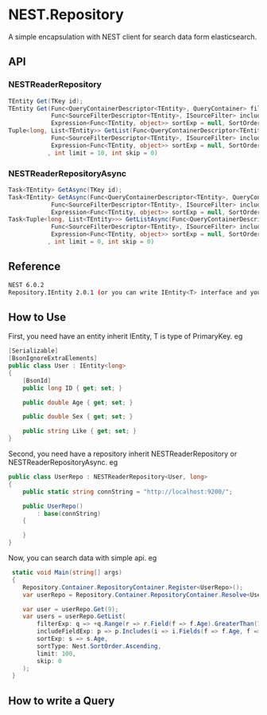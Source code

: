 # NEST.Repository

A simple encapsulation with NEST client for search data form elasticsearch.

## API

### NESTReaderRepository
```csharp
TEntity Get(TKey id);
TEntity Get(Func<QueryContainerDescriptor<TEntity>, QueryContainer> filterExp = null,
            Func<SourceFilterDescriptor<TEntity>, ISourceFilter> includeFieldExp = null,
            Expression<Func<TEntity, object>> sortExp = null, SortOrder sortType = SortOrder.Ascending)
Tuple<long, List<TEntity>> GetList(Func<QueryContainerDescriptor<TEntity>, QueryContainer> filterExp = null,
            Func<SourceFilterDescriptor<TEntity>, ISourceFilter> includeFieldExp = null,
            Expression<Func<TEntity, object>> sortExp = null, SortOrder sortType = SortOrder.Ascending
           , int limit = 10, int skip = 0)
```

### NESTReaderRepositoryAsync
```csharp
Task<TEntity> GetAsync(TKey id);
Task<TEntity> GetAsync(Func<QueryContainerDescriptor<TEntity>, QueryContainer> filterExp = null,
            Func<SourceFilterDescriptor<TEntity>, ISourceFilter> includeFieldExp = null,
            Expression<Func<TEntity, object>> sortExp = null, SortOrder sortType = SortOrder.Ascending)
Task<Tuple<long, List<TEntity>>> GetListAsync(Func<QueryContainerDescriptor<TEntity>, QueryContainer> filterExp = null,
            Func<SourceFilterDescriptor<TEntity>, ISourceFilter> includeFieldExp = null,
            Expression<Func<TEntity, object>> sortExp = null, SortOrder sortType = SortOrder.Ascending
           , int limit = 0, int skip = 0)
```

## Reference
```bash
NEST 6.0.2
Repository.IEntity 2.0.1 (or you can write IEntity<T> interface and you entity inherit it.)
```

## How to Use

First, you need have an entity inherit IEntity<T>, T is type of PrimaryKey. eg
```csharp
[Serializable]
[BsonIgnoreExtraElements]
public class User : IEntity<long>
{
    [BsonId]
    public long ID { get; set; }

    public double Age { get; set; }

    public double Sex { get; set; }

    public string Like { get; set; }
}
```

Second, you need have a repository inherit NESTReaderRepository or NESTReaderRepositoryAsync. eg
```csharp
public class UserRepo : NESTReaderRepository<User, long>
{
    public static string connString = "http://localhost:9200/";

    public UserRepo()
        : base(connString)
    {

    }
}
```

Now, you can search data with simple api. eg
```csharp
 static void Main(string[] args)
 {
    Repository.Container.RepositoryContainer.Register<UserRepo>();
    var userRepo = Repository.Container.RepositoryContainer.Resolve<UserRepo>();

    var user = userRepo.Get(9);
    var users = userRepo.GetList(
        filterExp: q => +q.Range(r => r.Field(f => f.Age).GreaterThan(13).LessThan(28)), 
        includeFieldExp: p => p.Includes(i => i.Fields(f => f.Age, f => f.Sex, f => f.Like)),
        sortExp: s => s.Age,
        sortType: Nest.SortOrder.Ascending,
        limit: 100,
        skip: 0
    );
 }
```

## How to write a Query
